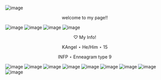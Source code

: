 ![image](https://i.pinimg.com/originals/d6/50/89/d65089df822b9ee5acbde82ec944ad2a.jpg)
<p align="center">
welcome to my page!!

![image](https://64.media.tumblr.com/6bc0d30a188342a200824e1f4fb0a096/ec4e0e3064314d61-95/s75x75_c1/188099f20ab3d825c3862f7c5906fb6e409f355a.gifv)
![image](https://64.media.tumblr.com/c7e6c7087e0c7acbd109a0ff27bef501/ec4e0e3064314d61-c8/s400x600/42265d2c5ff90478e4b1fad4930e14e4c4f5b4ce.pnj)
![image](https://64.media.tumblr.com/52d3b7e91b3af58d3cfa5ead417eee48/ec4e0e3064314d61-77/s250x400/7f9a2fbd548df621e6598c8138293a6fc77f218d.gifv)
![image](https://64.media.tumblr.com/2fd02e26d1a45a2630cfa5a59c4ee2a6/67ae9ab26b796bb9-46/s250x400/71d6766c748fffb014bbd210c6a636e14011eb7f.gifv)

<p align="center">
♡ My Info!

<p align="center">
KAngel ⋆ He/Him ⋆ 15
<p align="center">
INFP ⋆ Enneagram type 9

![image](https://64.media.tumblr.com/3ed765f3c2169b34e1437bafff243af5/21317507f7352712-58/s100x200/cf38c13bcc6aec64c29ea201b9e4240f05453669.gifv)
![image](https://64.media.tumblr.com/e3e3da105885c61cbc40b734a20db3ae/25bc0f925f97076d-3a/s250x400/bbf7fc5a293ea9d3fb1f7cdbeb6c551a112e1c7f.gifv)
![image](https://64.media.tumblr.com/79fffceb90868eb621b89cdf190e95ea/25bc0f925f97076d-60/s250x400/4d4aa2c8036550d8c5dc18ea182cdaef398b4cca.gifv)
![image](https://64.media.tumblr.com/67f2335bbf84fdeba4217ad32f337949/25bc0f925f97076d-55/s250x400/757fa6f79d8a89593d3f483e172979f297256903.gifv)
![image](https://64.media.tumblr.com/8378bab90b71ef16ff7068f5c1173a31/1aefeced37ef47a9-05/s100x200/45b9bf7cc27a177e22782c67d7d04d5c946102ed.gifv)
![image](https://64.media.tumblr.com/ead727db84dfc0162e7adbacc0ded202/1aefeced37ef47a9-a6/s100x200/85c1d1c05a70e62c1430b7220ae5b67fd03c5811.webp)
![image](https://64.media.tumblr.com/c2f0682aa59aeb9588898fc168138664/1aefeced37ef47a9-7d/s100x200/2a55194ed2b3201a39306f6542cc651b3b8195ef.webp)
![image](https://64.media.tumblr.com/4bb1a217cf3e370cde5b8144399cc3f3/1aefeced37ef47a9-0a/s100x200/e7dfd08b3a35f429d072ec6b7fbc9fcba8437a64.webp)
![image](https://64.media.tumblr.com/13e6f4d9e7b78a53cdb21a065a05692c/1aefeced37ef47a9-82/s100x200/a24a1677d860ef3d68e48c7228484f8f8fc80742.gifv)

